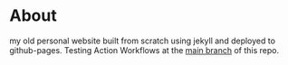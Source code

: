 # About

my old personal website built from scratch using jekyll and deployed to github-pages. Testing Action Workflows at the [main branch](https://github.com/deomorxsy/deomorxsy.github.io/tree/main) of this repo.


